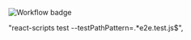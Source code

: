 ![Workflow badge](https://github.com/Anthony-Cortese/puppeteer-ci/actions/workflows/tests.yml/badge.svg)

"react-scripts test --testPathPattern=.\*e2e.test.js$",
